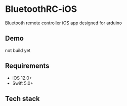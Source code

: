 # BluetoothRC-iOS
Bluetooth remote controller iOS app designed for arduino

## Demo

not build yet

## Requirements

- iOS 12.0+
- Swift 5.0+

## Tech stack
